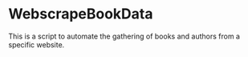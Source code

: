 # WebscrapeBookData
This is a script to automate the gathering of books and authors from a specific website.
